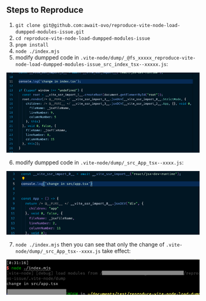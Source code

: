## Steps to Reproduce

1. `git clone git@github.com:await-ovo/reproduce-vite-node-load-dumpped-modules-issue.git`
2. `cd reproduce-vite-node-load-dumpped-modules-issue`
3. `pnpm install`
4. `node ./index.mjs`
5. modify dumpped code in `.vite-node/dump/_@fs_xxxxx_reproduce-vite-node-load-dumpped-modules-issue_src_index_tsx--xxxxx.js`:

![change-src/index.tsx](./assets//change-index.png)

6. modify dumpped code in `.vite-node/dump/_src_App_tsx--xxxx.js`:

![change-src/App.tsx](./assets/change-app.png)

7. `node ./index.mjs` then you can see that only the change of `.vite-node/dump/_src_App_tsx--xxxx.js` take effect:

![dump-result](./assets/dump-result.png)

